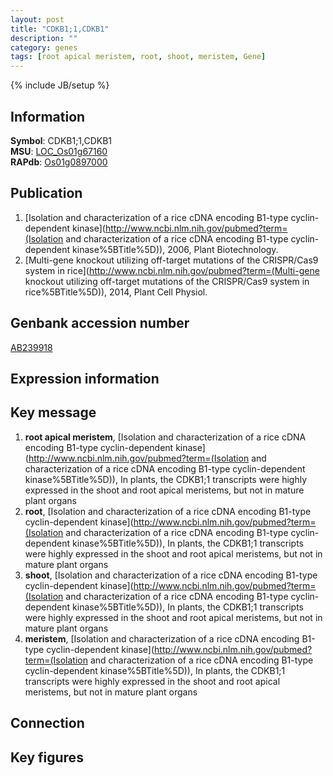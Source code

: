 ```yaml
---
layout: post
title: "CDKB1;1,CDKB1"
description: ""
category: genes
tags: [root apical meristem, root, shoot, meristem, Gene]
---
```

{% include JB/setup %}

## Information
__Symbol__: CDKB1;1,CDKB1  
__MSU__: [LOC_Os01g67160](http://rice.plantbiology.msu.edu/cgi-bin/ORF_infopage.cgi?orf=LOC_Os01g67160)  
__RAPdb__: [Os01g0897000](http://rapdb.dna.affrc.go.jp/viewer/gbrowse_details/irgsp1?name=Os01g0897000)  

## Publication
1. [Isolation and characterization of a rice cDNA encoding B1-type cyclin-dependent kinase](http://www.ncbi.nlm.nih.gov/pubmed?term=(Isolation and characterization of a rice cDNA encoding B1-type cyclin-dependent kinase%5BTitle%5D)), 2006, Plant Biotechnology.
2. [Multi-gene knockout utilizing off-target mutations of the CRISPR/Cas9 system in rice](http://www.ncbi.nlm.nih.gov/pubmed?term=(Multi-gene knockout utilizing off-target mutations of the CRISPR/Cas9 system in rice%5BTitle%5D)), 2014, Plant Cell Physiol.

## Genbank accession number
[AB239918](http://www.ncbi.nlm.nih.gov/nuccore/AB239918)

## Expression information

## Key message
1. __root apical meristem__, [Isolation and characterization of a rice cDNA encoding B1-type cyclin-dependent kinase](http://www.ncbi.nlm.nih.gov/pubmed?term=(Isolation and characterization of a rice cDNA encoding B1-type cyclin-dependent kinase%5BTitle%5D)),  In plants, the CDKB1;1 transcripts were highly expressed in the shoot and root apical meristems, but not in mature plant organs
2. __root__, [Isolation and characterization of a rice cDNA encoding B1-type cyclin-dependent kinase](http://www.ncbi.nlm.nih.gov/pubmed?term=(Isolation and characterization of a rice cDNA encoding B1-type cyclin-dependent kinase%5BTitle%5D)),  In plants, the CDKB1;1 transcripts were highly expressed in the shoot and root apical meristems, but not in mature plant organs
3. __shoot__, [Isolation and characterization of a rice cDNA encoding B1-type cyclin-dependent kinase](http://www.ncbi.nlm.nih.gov/pubmed?term=(Isolation and characterization of a rice cDNA encoding B1-type cyclin-dependent kinase%5BTitle%5D)),  In plants, the CDKB1;1 transcripts were highly expressed in the shoot and root apical meristems, but not in mature plant organs
4. __meristem__, [Isolation and characterization of a rice cDNA encoding B1-type cyclin-dependent kinase](http://www.ncbi.nlm.nih.gov/pubmed?term=(Isolation and characterization of a rice cDNA encoding B1-type cyclin-dependent kinase%5BTitle%5D)),  In plants, the CDKB1;1 transcripts were highly expressed in the shoot and root apical meristems, but not in mature plant organs

## Connection

## Key figures


